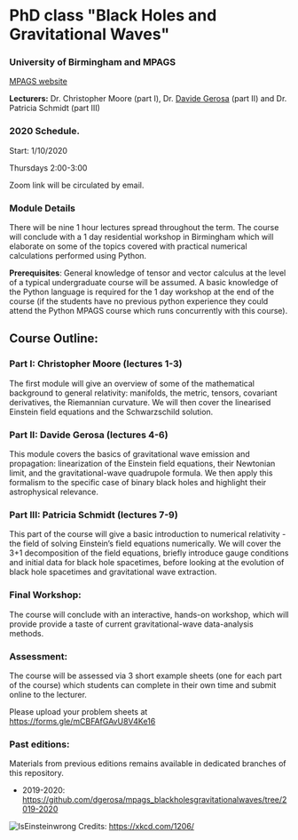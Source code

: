 # PhD class "Black Holes and Gravitational Waves"
### University of Birmingham and MPAGS

[MPAGS website](https://warwick.ac.uk/fac/sci/physics/mpags/modules/astro/blackhole)


**Lecturers:** Dr. Christopher Moore (part I), Dr. [Davide Gerosa](http://www.sr.bham.ac.uk/~dgerosa/) (part II) and Dr. Patricia Schmidt (part III)

### 2020 Schedule. 
Start: 1/10/2020

Thursdays 2:00-3:00

Zoom link will be circulated by email.

### Module Details
 
There will be nine 1 hour lectures spread throughout the term. The course will conclude with a 1 day residential workshop in Birmingham which will elaborate on some of the topics covered with practical numerical calculations performed using Python.


**Prerequisites**: General knowledge of tensor and vector calculus at the level of a typical undergraduate course will be assumed. A basic knowledge of the Python language is required for the 1 day workshop at the end of the course (if the students have no previous python experience they could attend the Python MPAGS course which runs concurrently with this course).

 

## Course Outline:

 

### Part I: Christopher Moore (lectures 1-3)

The first module will give an overview of some of the mathematical background to general relativity: manifolds, the metric, tensors, covariant derivatives, the Riemannian curvature. We will then cover the linearised Einstein field equations and the Schwarzschild solution.

### Part II: Davide Gerosa (lectures 4-6)

This module covers the basics of gravitational wave emission and propagation: linearization of the Einstein field equations, their Newtonian limit, and the gravitational-wave quadrupole formula. We then apply this formalism to the specific case of binary black holes and highlight their astrophysical relevance.

### Part III: Patricia Schmidt (lectures 7-9)

This part of the course will give a basic introduction to numerical relativity - the field of solving Einstein’s field equations numerically. We will cover the 3+1 decomposition of the field equations, briefly introduce gauge conditions and initial data for black hole spacetimes, before looking at the evolution of black hole spacetimes and gravitational wave extraction.

 

### Final Workshop:

The course will conclude with an interactive, hands-on workshop, which will provide provide a taste of current gravitational-wave data-analysis methods.
 

### Assessment:

The course will be assessed via 3 short example sheets (one for each part of the course) which students can complete in their own time and submit online to the lecturer.

Please upload your problem sheets at https://forms.gle/mCBFAfGAvU8V4Ke16


### Past editions:

Materials from previous editions remains available in dedicated branches of this repository.

- 2019-2020: https://github.com/dgerosa/mpags_blackholesgravitationalwaves/tree/2019-2020




![IsEinsteinwrong](https://imgs.xkcd.com/comics/einstein.png)
Credits: https://xkcd.com/1206/
